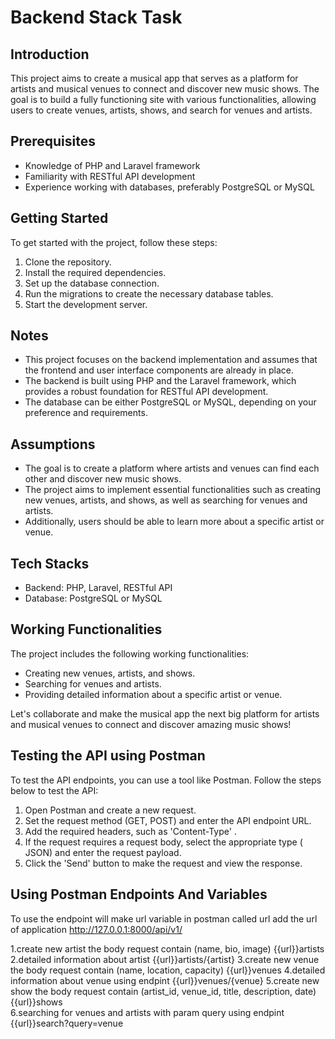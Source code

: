 # Backend Stack Task

## Introduction
This project aims to create a musical app that serves as a platform for artists and musical venues to connect and discover new music shows. The goal is to build a fully functioning site with various functionalities, allowing users to create venues, artists, shows, and search for venues and artists.

## Prerequisites
- Knowledge of PHP and Laravel framework
- Familiarity with RESTful API development
- Experience working with databases, preferably PostgreSQL or MySQL

## Getting Started
To get started with the project, follow these steps:

1. Clone the repository.
2. Install the required dependencies.
3. Set up the database connection.
4. Run the migrations to create the necessary database tables.
5. Start the development server.

## Notes
- This project focuses on the backend implementation and assumes that the frontend and user interface components are already in place.
- The backend is built using PHP and the Laravel framework, which provides a robust foundation for RESTful API development.
- The database can be either PostgreSQL or MySQL, depending on your preference and requirements.

## Assumptions 
- The goal is to create a platform where artists and venues can find each other and discover new music shows.
- The project aims to implement essential functionalities such as creating new venues, artists, and shows, as well as searching for venues and artists.
- Additionally, users should be able to learn more about a specific artist or venue.

## Tech Stacks
- Backend: PHP, Laravel, RESTful API
- Database: PostgreSQL or MySQL

## Working Functionalities
The project includes the following working functionalities:

- Creating new venues, artists, and shows.
- Searching for venues and artists.
- Providing detailed information about a specific artist or venue.

Let's collaborate and make the musical app the next big platform for artists and musical venues to connect and discover amazing music shows!

## Testing the API using Postman
To test the API endpoints, you can use a tool like Postman. Follow the steps below to test the API:

1. Open Postman and create a new request.
2. Set the request method (GET, POST) and enter the API endpoint URL.
3. Add the required headers, such as 'Content-Type'  .
4. If the request requires a request body, select the appropriate type ( JSON) and enter the request payload.
5. Click the 'Send' button to make the request and view the response.

## Using Postman Endpoints And Variables 
To use the endpoint will make url variable in postman called url add the url of application
http://127.0.0.1:8000/api/v1/

1.create new artist the body request contain (name, bio, image) {{url}}artists
2.detailed information about artist  {{url}}artists/{artist}
3.create new venue the body request contain (name, location, capacity) {{url}}venues
4.detailed information about venue using endpint {{url}}venues/{venue}
5.create new show the body request contain (artist_id, venue_id, title, description, date){{url}}shows  
6.searching for venues and artists with param query  using endpint  {{url}}search?query=venue